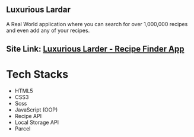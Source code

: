 ## Luxurious Lardar
 
A Real World application where you can search for over 1,000,000 recipes and even add any of your recipes.

## Site Link: [Luxurious Larder - Recipe Finder App](luxuriouslarder.netlify.app)

# Tech Stacks

- HTML5
- CSS3
- Scss
- JavaScript (OOP)
- Recipe API
- Local Storage API
- Parcel
